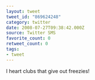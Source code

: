 ```yaml
---
layout: tweet
tweet_id: "869624248"
category: twitter
date: 2008-07-27T09:38:42.000Z
source: Twitter SMS
favorite_count: 0
retweet_count: 0
tags:
- tweet
---
```


I heart clubs that give out freezies!
